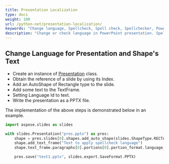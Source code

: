 ```yaml
---
title: Presentation Localization
type: docs
weight: 100
url: /python-net/presentation-localization/
keywords: "Change language, Spellcheck, Spell check, Spellchecker, PowerPoint presentation, Python, Aspose.Slides for Python via .NET"
description: "Change or check language in PowerPoint presentation. Spell check text in Python"
---
```

## **Change Language for Presentation and Shape's Text**
- Create an instance of [Presentation](https://apireference.aspose.com/slides/python-net/aspose.slides/presentation) class.
- Obtain the reference of a slide by using its Index.
- Add an AutoShape of Rectangle type to the slide.
- Add some text to the TextFrame.
- Setting Language Id to text.
- Write the presentation as a PPTX file.

The implementation of the above steps is demonstrated below in an example.

```py
import aspose.slides as slides

with slides.Presentation("pres.pptx") as pres:
    shape = pres.slides[0].shapes.add_auto_shape(slides.ShapeType.RECTANGLE, 50, 50, 200, 50)
    shape.add_text_frame("Text to apply spellcheck language")
    shape.text_frame.paragraphs[0].portions[0].portion_format.language_id = "en-EN"

    pres.save("test1.pptx", slides.export.SaveFormat.PPTX)
```

